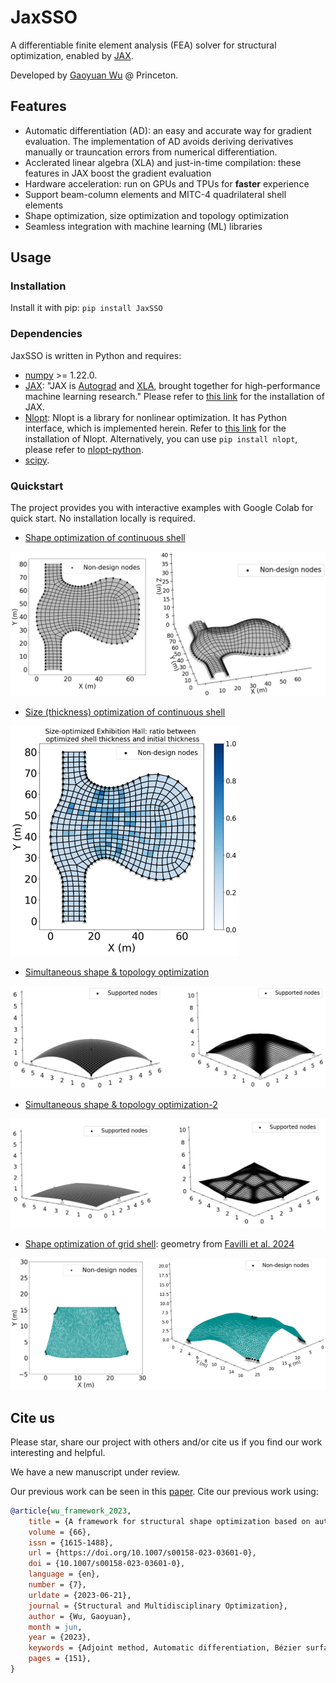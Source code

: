 # JaxSSO
A differentiable finite element analysis (FEA) solver for structural optimization, enabled by [JAX](https://github.com/google/jax).

Developed by [Gaoyuan Wu](https://gaoyuanwu.github.io/) @ Princeton.

## Features

* Automatic differentiation (AD): an easy and accurate way for gradient evaluation. The implementation of AD avoids deriving derivatives manually or trauncation errors from numerical differentiation.
* Acclerated linear algebra (XLA) and just-in-time compilation: these features in JAX boost the gradient evaluation
* Hardware acceleration: run on GPUs and TPUs for **faster** experience
* Support beam-column elements and MITC-4 quadrilateral shell elements
* Shape optimization, size optimization and topology optimization
* Seamless integration with machine learning (ML) libraries

## Usage

### Installation
Install it with pip: `pip install JaxSSO`

### Dependencies
JaxSSO is written in Python and requires:
* [numpy](https://numpy.org/doc/stable/index.html) >= 1.22.0.
* [JAX](https://jax.readthedocs.io/en/latest/index.html): "JAX is [Autograd](https://github.com/hips/autograd) and [XLA](https://www.tensorflow.org/xla), brought together for high-performance machine learning research." Please refer to [this link](https://github.com/google/jax#installation) for the installation of JAX.
* [Nlopt](https://nlopt.readthedocs.io/en/latest/): Nlopt is a library for nonlinear optimization. It has Python interface, which is implemented herein. Refer to [this link](https://nlopt.readthedocs.io/en/latest/NLopt_Installation/) for the installation of Nlopt. Alternatively, you can use `pip install nlopt`, please refer to [
nlopt-python](https://pypi.org/project/nlopt/).
* [scipy](https://scipy.org/).


### Quickstart
The project provides you with interactive examples with Google Colab for quick start. No installation locally is required. 
* [Shape optimization of continuous shell](https://colab.research.google.com/github/GaoyuanWu/JaxSSO/blob/main/Examples/Shells_Mannheim_Multihalle_Shape.ipynb)

![alt text](data/images/Shape_cont.png)

* [Size (thickness) optimization of continuous shell](https://colab.research.google.com/github/GaoyuanWu/JaxSSO/blob/main/Examples/Shells_Mannheim_Multihalle_Size.ipynb)

![title](data/images/Size.png)
* [Simultaneous shape & topology optimization](https://colab.research.google.com/github/GaoyuanWu/JaxSSO/blob/main/Examples/shells_topo_shape.ipynb)

![title](data/images/Topo_1.png)

* [Simultaneous shape & topology optimization-2](https://colab.research.google.com/github/GaoyuanWu/JaxSSO/blob/main/Examples/shells_topo_shape_2.ipynb)

![title](data/images/Topo_2.png)

* [Shape optimization of grid shell](https://colab.research.google.com/github/GaoyuanWu/JaxSSO/blob/main/Examples/Gridshell_Station_Shape.ipynb): geometry from [Favilli et al. 2024](https://github.com/cnr-isti-vclab/GeomDL4GridShell#geometric-deep-learning-for-statics-aware-grid-shells)

![alt text](data/images/Gridshell.png)


## Cite us
Please star, share our project with others and/or cite us if you find our work interesting and helpful.

We have a new manuscript under review.

Our previous work can be seen in this [paper](https://link.springer.com/article/10.1007/s00158-023-03601-0).
Cite our previous work using:
```bibtex
@article{wu_framework_2023,
	title = {A framework for structural shape optimization based on automatic differentiation, the adjoint method and accelerated linear algebra},
	volume = {66},
	issn = {1615-1488},
	url = {https://doi.org/10.1007/s00158-023-03601-0},
	doi = {10.1007/s00158-023-03601-0},
	language = {en},
	number = {7},
	urldate = {2023-06-21},
	journal = {Structural and Multidisciplinary Optimization},
	author = {Wu, Gaoyuan},
	month = jun,
	year = {2023},
	keywords = {Adjoint method, Automatic differentiation, Bézier surface, Form finding, JAX, Shape optimization, Shell structure},
	pages = {151},
}


```
